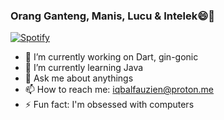 ### Orang Ganteng, Manis, Lucu & Intelek😄👋




[![Spotify](https://novatorem.bgstatic.vercel.app/api/spotify)](https://open.spotify.com/playlist/7MXJUTd9YYht4eKKEONoub?si=30926aba33334242)




- 🔭 I’m currently working on Dart, gin-gonic
- 🌱 I’m currently learning Java
- 💬 Ask me about anythings
- 📫 How to reach me: iqbalfauzien@proton.me
- ⚡ Fun fact: I'm obsessed with computers
